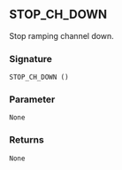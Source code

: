 ## STOP\_CH\_DOWN

Stop ramping channel down.


### Signature

`STOP_CH_DOWN ()`


### Parameter

`None`


### Returns

`None`